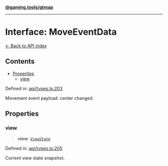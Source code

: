 [**@gaming.tools/gtmap**](README.md)

***

# Interface: MoveEventData

[← Back to API index](./README.md)

## Contents

- [Properties](#properties)
  - [view](#view)

Defined in: [api/types.ts:203](https://github.com/gamingtools/gt-map/blob/37582d0663306e25f7b67e6e3ae4390bd14c21af/packages/gtmap/src/api/types.ts#L203)

Movement event payload: center changed.

## Properties

### view

> **view**: [`ViewState`](Interface.ViewState.md)

Defined in: [api/types.ts:205](https://github.com/gamingtools/gt-map/blob/37582d0663306e25f7b67e6e3ae4390bd14c21af/packages/gtmap/src/api/types.ts#L205)

Current view state snapshot.
